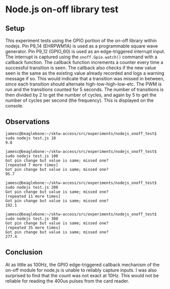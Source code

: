 Node.js on-off library test
===

Setup
---

This experiment tests using the GPIO portion of the on-off library within nodejs.
Pin P9_14 (EHRPWM1A) is used as a programmable square wave generator. Pin P9_12 (GPIO_60)
is used as an edge-triggered interrupt input. The interrupt is captured using the `onoff.Gpio.watch()`
command with a callback function. The callback function increments a counter every time a successful
transition is seen. The callback also checks if the new value seen is the same as the existing value
already recorded and logs a warning message if so. This would indicate that a transition was missed
in between, since each transition should alternate high-low-high-low-etc. The PWM is run and the
transitions counted for 5 seconds. The number of transitions is then divided by 2 to get the number
of cycles, and again by 5 to get the number of cycles per second (the frequency). This is displayed
on the console.

Observations
---

````
jamesc@beaglebone:~/sktw-access/src/experiments/nodejs_onoff_test$ sudo nodejs test.js 10 
9.8

jamesc@beaglebone:~/sktw-access/src/experiments/nodejs_onoff_test$ sudo nodejs test.js 100
Got pin change but value is same; missed one?
[repeated 7 more times]
Got pin change but value is same; missed one?
95.7

jamesc@beaglebone:~/sktw-access/src/experiments/nodejs_onoff_test$ sudo nodejs test.js 200
Got pin change but value is same; missed one?
[repeated 11 more times]
Got pin change but value is same; missed one?
192.1

jamesc@beaglebone:~/sktw-access/src/experiments/nodejs_onoff_test$ sudo nodejs test.js 300
Got pin change but value is same; missed one?
[repeated 35 more times]
Got pin change but value is same; missed one?
277.4
````

Conclusion
---

At as little as 100Hz, the GPIO edge-triggered callback mechanism of the on-off module for node.js
is unable to reliably capture inputs. I was also surprised to find that the count was not exact
at 10Hz. This would not be reliable for reading the 400us pulses from the card reader.
